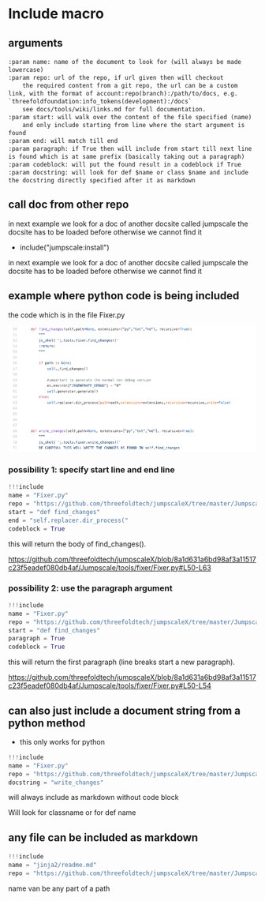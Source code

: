 # Include macro


## arguments

```
:param name: name of the document to look for (will always be made lowercase)
:param repo: url of the repo, if url given then will checkout
    the required content from a git repo, the url can be a custom link, with the format of account:repo(branch):/path/to/docs, e.g. `threefoldfoundation:info_tokens(development):/docs`
    see docs/tools/wiki/links.md for full documentation.
:param start: will walk over the content of the file specified (name)
    and only include starting from line where the start argument is found
:param end: will match till end
:param paragraph: if True then will include from start till next line is found which is at same prefix (basically taking out a paragraph)
:param codeblock: will put the found result in a codeblock if True
:param docstring: will look for def $name or class $name and include the docstring directly specified after it as markdown
```

## call doc from other repo

in next example we look for a doc of another docsite called jumpscale
the docsite has to be loaded before otherwise we cannot find it

- include("jumpscale:install")

in next example we look for a doc of another docsite called jumpscale
the docsite has to be loaded before otherwise we cannot find it

## example where python code is being included

the code which is in the file Fixer.py

![](images/code_example.png)

### possibility 1: specify start line and end line

```python
!!!include
name = "Fixer.py"
repo = "https://github.com/threefoldtech/jumpscaleX/tree/master/Jumpscale/tools/fixer"
start = "def find_changes"
end = "self.replacer.dir_process("
codeblock = True
```

this will return the body of find_changes().

https://github.com/threefoldtech/jumpscaleX/blob/8a1d631a6bd98af3a11517c23f5eadef080db4af/Jumpscale/tools/fixer/Fixer.py#L50-L63

### possibility 2: use the paragraph argument

```python
!!!include
name = "Fixer.py"
repo = "https://github.com/threefoldtech/jumpscaleX/tree/master/Jumpscale/tools/fixer"
start = "def find_changes"
paragraph = True
codeblock = True
```

this will return the first paragraph (line breaks start a new paragraph).

https://github.com/threefoldtech/jumpscaleX/blob/8a1d631a6bd98af3a11517c23f5eadef080db4af/Jumpscale/tools/fixer/Fixer.py#L50-L54

## can also just include a document string from a python method

- this only works for python

```python
!!!include
name = "Fixer.py"
repo = "https://github.com/threefoldtech/jumpscaleX/tree/master/Jumpscale/tools/fixer"
docstring = "write_changes"
```
will always include as markdown without code block

Will look for classname or for def name

## any file can be included as markdown

```python
!!!include
name = "jinja2/readme.md"
repo = "https://github.com/threefoldtech/jumpscaleX/tree/master/Jumpscale/"
```

name van be any part of a path





